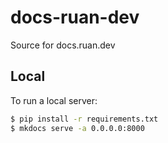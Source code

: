 # docs-ruan-dev
Source for docs.ruan.dev

## Local

To run a local server:

```bash
$ pip install -r requirements.txt
$ mkdocs serve -a 0.0.0.0:8000
```


